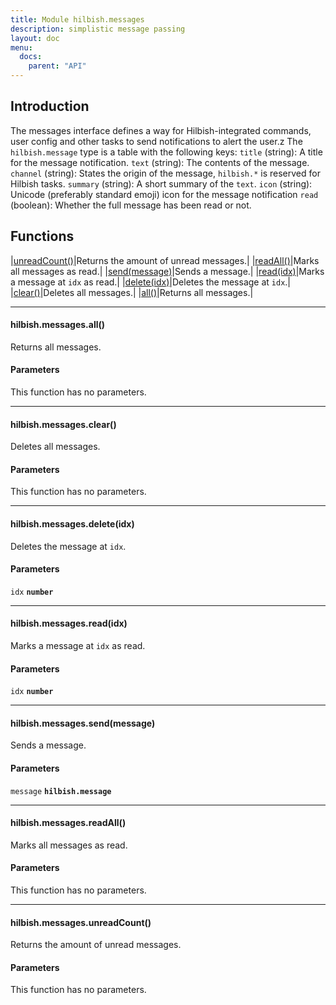 ```yaml
---
title: Module hilbish.messages
description: simplistic message passing
layout: doc
menu:
  docs:
    parent: "API"
---
```



## Introduction
The messages interface defines a way for Hilbish-integrated commands,
user config and other tasks to send notifications to alert the user.z
The `hilbish.message` type is a table with the following keys:
`title` (string): A title for the message notification.
`text` (string): The contents of the message.
`channel` (string): States the origin of the message, `hilbish.*` is reserved for Hilbish tasks.
`summary` (string): A short summary of the `text`.
`icon` (string): Unicode (preferably standard emoji) icon for the message notification
`read` (boolean): Whether the full message has been read or not.

## Functions
|<a href="#unreadCount">unreadCount()</a>|Returns the amount of unread messages.|
|<a href="#readAll">readAll()</a>|Marks all messages as read.|
|<a href="#send">send(message)</a>|Sends a message.|
|<a href="#read">read(idx)</a>|Marks a message at `idx` as read.|
|<a href="#delete">delete(idx)</a>|Deletes the message at `idx`.|
|<a href="#clear">clear()</a>|Deletes all messages.|
|<a href="#all">all()</a>|Returns all messages.|

<hr>
<div id='all'>
<h4 class='heading'>
hilbish.messages.all()
<a href="#all" class='heading-link'>
	<i class="fas fa-paperclip"></i>
</a>
</h4>

Returns all messages.
#### Parameters
This function has no parameters.  
</div>


<hr>
<div id='clear'>
<h4 class='heading'>
hilbish.messages.clear()
<a href="#clear" class='heading-link'>
	<i class="fas fa-paperclip"></i>
</a>
</h4>

Deletes all messages.
#### Parameters
This function has no parameters.  
</div>


<hr>
<div id='delete'>
<h4 class='heading'>
hilbish.messages.delete(idx)
<a href="#delete" class='heading-link'>
	<i class="fas fa-paperclip"></i>
</a>
</h4>

Deletes the message at `idx`.
#### Parameters
`idx` **`number`**  


</div>


<hr>
<div id='read'>
<h4 class='heading'>
hilbish.messages.read(idx)
<a href="#read" class='heading-link'>
	<i class="fas fa-paperclip"></i>
</a>
</h4>

Marks a message at `idx` as read.
#### Parameters
`idx` **`number`**  


</div>


<hr>
<div id='send'>
<h4 class='heading'>
hilbish.messages.send(message)
<a href="#send" class='heading-link'>
	<i class="fas fa-paperclip"></i>
</a>
</h4>

Sends a message.
#### Parameters
`message` **`hilbish.message`**  


</div>


<hr>
<div id='readAll'>
<h4 class='heading'>
hilbish.messages.readAll()
<a href="#readAll" class='heading-link'>
	<i class="fas fa-paperclip"></i>
</a>
</h4>

Marks all messages as read.
#### Parameters
This function has no parameters.  
</div>


<hr>
<div id='unreadCount'>
<h4 class='heading'>
hilbish.messages.unreadCount()
<a href="#unreadCount" class='heading-link'>
	<i class="fas fa-paperclip"></i>
</a>
</h4>

Returns the amount of unread messages.
#### Parameters
This function has no parameters.  
</div>

